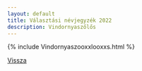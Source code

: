 ```yaml
---
layout: default
title: Választási névjegyzék 2022
description: Vindornyaszőlős
---
```


{% include Vindornyaszooxxlooxxs.html %}

[Vissza](./)